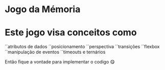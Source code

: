 # Jogo da Mémoria


# Este jogo visa conceitos como 

  ´´atributos de dados
  ´´posicionamento
  ´´perspectiva 
  ´´transições
  ´´flexbox
  ´´manipulação de eventos
  ´´timeouts e ternários
  


Então fique a vontade para implementar o codigo :yum:
